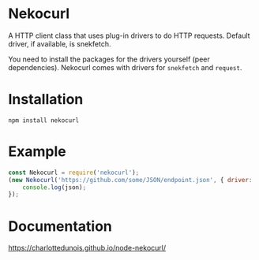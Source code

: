 # Nekocurl
A HTTP client class that uses plug-in drivers to do HTTP requests. Default driver, if available, is snekfetch.

You need to install the packages for the drivers yourself (peer dependencies). Nekocurl comes with drivers for `snekfetch` and `request`.

# Installation
```
npm install nekocurl
``` 

# Example
```js
const Nekocurl = require('nekocurl');
(new Nekocurl('https://github.com/some/JSON/endpoint.json', { driver: 'snekfetch', method: 'GET', json: true })).send().then((json) => {
    console.log(json);
});
```

# Documentation
https://charlottedunois.github.io/node-nekocurl/